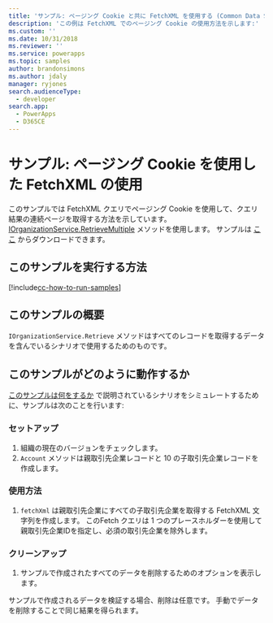 ```yaml
---
title: 'サンプル: ページング Cookie と共に FetchXML を使用する (Common Data Service) | Microsoft Docs'
description: 'この例は FetchXML でのページング Cookie の使用方法を示します:'
ms.custom: ''
ms.date: 10/31/2018
ms.reviewer: ''
ms.service: powerapps
ms.topic: samples
author: brandonsimons
ms.author: jdaly
manager: ryjones
search.audienceType:
  - developer
search.app:
  - PowerApps
  - D365CE
---
```

# <a name="sample-use-fetchxml-with-a-paging-cookie"></a>サンプル: ページング Cookie を使用した FetchXML の使用

<!-- This could be greatly simplified IMHO 
https://docs.microsoft.com/dynamics365/customer-engagement/developer/org-service/sample-use-fetchxml-paging-cookie
-->
このサンプルでは FetchXML クエリでページング Cookie を使用して、クエリ結果の連続ページを取得する方法を示しています。 [IOrganizationService.RetrieveMultiple](https://docs.microsoft.com/dotnet/api/microsoft.xrm.sdk.iorganizationservice.retrievemultiple?view=dynamics-general-ce-9) メソッドを使用します。 サンプルは [ここ](https://github.com/Microsoft/PowerApps-Samples/tree/master/cds/orgsvc/C%23/UseFetchXMLWithPaging) からダウンロードできます。

## <a name="how-to-run-this-sample"></a>このサンプルを実行する方法

[!include[cc-how-to-run-samples](../../includes/cc-how-to-run-samples.md)]

## <a name="what-this-sample-does"></a>このサンプルの概要

`IOrganizationService.Retrieve` メソッドはすべてのレコードを取得するデータを含んでいるシナリオで使用するためのものです。

## <a name="how-this-sample-works"></a>このサンプルがどのように動作するか

[このサンプルは何をするか](#what-this-sample-does) で説明されているシナリオをシミュレートするために、サンプルは次のことを行います:

### <a name="setup"></a>セットアップ

1. 組織の現在のバージョンをチェックします。
1. `Account` メソッドは親取引先企業レコードと 10 の子取引先企業レコードを作成します。

### <a name="demonstrate"></a>使用方法

1. `fetchXml` は親取引先企業にすべての子取引先企業を取得する FetchXML 文字列を作成します。 このFetch クエリは 1 つのプレースホルダーを使用して親取引先企業IDを指定し、必須の取引先企業を除外します。

### <a name="clean-up"></a>クリーンアップ

1. サンプルで作成されたすべてのデータを削除するためのオプションを表示します。

サンプルで作成されるデータを検証する場合、削除は任意です。 手動でデータを削除することで同じ結果を得られます。

